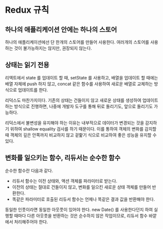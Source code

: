 # Redux 규칙

## 하나의 애플리케이션 안에는 하나의 스토어

하나의 애플리케이션에선 단 한개의 스토어를 만들어 사용한다. 여러개의 스토어를 사용하는 것이 불가능하지는 않지만, 권장되지 않는다.

## 상태는 읽기 전용

리액트에서 state 를 업데이트 할 때, setState 를 사용하고, 배열을 업데이트 할 때에는 배열 자체에 push 하지 않고, concat 같은 함수를 사용하여 새로운 배열로 교체하는 방식으로 업데이트를 한다.

리덕스도 마찬가지이다. 기존의 상태는 건들이지 않고 새로운 상태를 생성하여 업데이트하는 방식으로 진행하면, 나중에 개발자 도구를 통해 뒤로 돌리기도, 앞으로 돌리기도 가능하다.

리덕스에서 불변성을 유지해야 하는 이유는 내부적으로 데이터가 변경되는 것을 감지하기 위하여 shallow equality 검사를 하기 때문이다. 이를 통하여 객체의 변화를 감지할 때 객체의 깊은 안쪽까지 비교하지 않고 겉핥기 식으로 비교하여 좋은 성능을 유지할 수 있다.

## 변화를 일으키는 함수, 리듀서는 순수한 함수

순수한 함수란 다음과 같다.

- 리듀서 함수는 이전 상태와, 액션 객체를 파라미터로 받는다.
- 이전의 상태는 절대로 건들이지 않고, 변화를 일으킨 새로운 상태 객체를 만들어 반환한다.
- 똑같은 파라미터로 호출된 리듀서 함수는 언제나 똑같은 결과 값을 반환해야 한다.

동일한 인풋이라면 동일한 아웃풋이 있어야 한다. new Date() 를 사용한다던지 하여 실행할 때마다 다른 아웃풋을 반환하는 것은 순수하지 않은 작업이므로, 리듀서 함수 바깥에서 처리해주어야 한다.